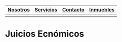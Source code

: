 | [Nosotros](#) | [Servicios](#) | [Contacto](#) | [Inmuebles](#) |
| --- | --- | --- | --- |
|  |  |  |  |


# Juicios Ecnómicos
